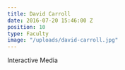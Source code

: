 ```yaml
---
title: David Carroll
date: 2016-07-20 15:46:00 Z
position: 10
type: Faculty
image: "/uploads/david-carroll.jpg"
---
```


Interactive Media
